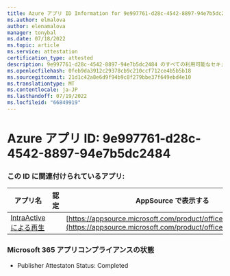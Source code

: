 ```yaml
---
title: Azure アプリ ID Information for 9e997761-d28c-4542-8897-94e7b5dc2484
ms.author: elmalova
author: elenamalova
manager: tonybal
ms.date: 07/18/2022
ms.topic: article
ms.service: attestation
certification_type: attested
description: 9e997761-d28c-4542-8897-94e7b5dc2484 のすべての利用可能なセキュリティとコンプライアンス情報。
ms.openlocfilehash: 0feb9da3912c29378cb9c210ccf712ce4b5b5b18
ms.sourcegitcommit: 21d1c42a8e6d9f94b9c8f279bbe37f649ebd4e10
ms.translationtype: MT
ms.contentlocale: ja-JP
ms.lasthandoff: 07/19/2022
ms.locfileid: "66849919"
---
```

# <a name="azure-app-id-9e997761-d28c-4542-8897-94e7b5dc2484"></a>Azure アプリ ID: 9e997761-d28c-4542-8897-94e7b5dc2484


### <a name="apps-associated-with-this-id"></a>この ID に関連付けられているアプリ:
| **アプリ名** | **認定** | **AppSource で表示する** |
|--------------|---------------|-----------------------|
| [IntraActive による再生](../forward/WA200004169.md) |  | [https://appsource.microsoft.com/product/office/WA200004169](https://appsource.microsoft.com/product/office/WA200004169) |

### <a name="microsoft-365-app-compliance-status"></a>Microsoft 365 アプリコンプライアンスの状態
- Publisher Attestaton Status: Completed

